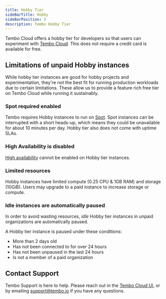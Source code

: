 ```yaml
---
title: Hobby Tier
sideBarTitle: Hobby
sideBarPosition: 3
description: Tembo Hobby Tier
---
```


Tembo Cloud offers a hobby tier for developers so that users can experiment with [Tembo Cloud](https://cloud.tembo.io). This does not require a credit card is available for free.

## Limitations of unpaid Hobby instances

While hobby tier instances are good for hobby projects and experimentation, they're not the best fit for running production workloads due to certain limitations. These allow us to provide a feature rich free tier on Tembo Cloud while running it sustainably.

### Spot required enabled

Tembo requires Hobby instances to run on [Spot](/docs/product/cloud/configuration-and-management/spot-instances). Spot instances can be interrupted with a short heads-up, which means they could be unavailable for about 10 minutes per day. Hobby tier also does not come with uptime SLAs.

### High Availability is disabled

[High availability](/docs/product/cloud/configuration-and-management/high-availability) cannot be enabled on Hobby tier instances.

### Limited resources

Hobby instances have limited compute (0.25 CPU & 1GB RAM) and storage (10GiB). Users may upgrade to a paid instance to increase storage or compute.

### Idle instances are automatically paused

In order to avoid wasting resources, *idle* Hobby tier instances in unpaid organizations are automatically paused.

A Hobby tier instance is paused under these conditions:

- More than 2 days old
- Has not been connected to for over 24 hours
- Has not been unpaused in the last 24 hours
- Is not a member of a paid organization

## Contact Support

Tembo Support is here to help. Please reach out in the [Tembo Cloud UI](https://cloud.tembo.io), or by emailing [support@tembo.io](mailto:support@tembo.io) if you have any questions.
